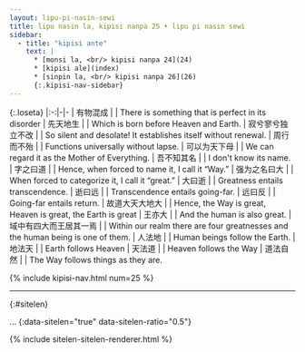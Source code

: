 ```yaml
---
layout: lipu-pi-nasin-sewi
title: lipu nasin la, kipisi nanpa 25 • lipu pi nasin sewi
sidebar:
  - title: "kipisi ante"
    text: |
      * [monsi la, <br/> kipisi nanpa 24](24)
      * [kipisi ale](index)
      * [sinpin la, <br/> kipisi nanpa 26](26)
      {:.kipisi-nav-sidebar}
---
```


{:.loseta}
|:-:|-|-
| 有物混成                     |  | There is something that is perfect in its disorder
| 先天地生                     |  | Which is born before Heaven and Earth.
| 寂兮寥兮<wbr/>独立不改       |  | So silent and desolate! It establishes itself without renewal.
| 周行而不殆                   |  | Functions universally without lapse.
| 可以为天下母                 |  | We can regard it as the Mother of Everything.
| 吾不知其名                   |  | I don't know its name.
| 字之曰道                     |  | Hence, when forced to name it, I call it “Way.”
| 强为之名曰大                 |  | When forced to categorize it, I call it “great.”
| 大曰逝                       |  | Greatness entails transcendence.
| 逝曰远                       |  | Transcendence entails going-far.
| 远曰反                       |  | Going-far entails return.
| 故道大<wbr/>天大<wbr/>地大   |  | Hence, the Way is great, Heaven is great, the Earth is great
| 王亦大                       |  | And the human is also great.
| 域中有四大<wbr/>而王居其一焉 |  | Within our realm there are four greatnesses and the human being is one of them.
| 人法地                       |  | Human beings follow the Earth.
| 地法天                       |  | Earth follows Heaven
| 天法道                       |  | Heaven follows the Way
| 道法自然                     |  | The Way follows things as they are.

{% include kipisi-nav.html num=25 %}

-------
{:#sitelen}

...
{:data-sitelen="true" data-sitelen-ratio="0.5"}

{% include sitelen-sitelen-renderer.html %}

